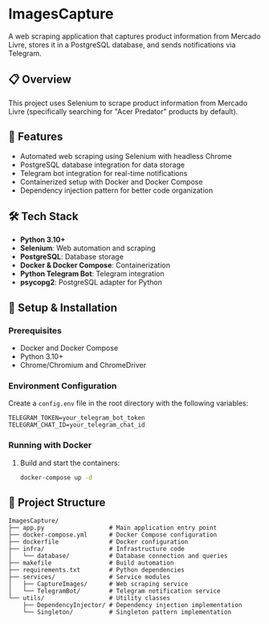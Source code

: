 # ImagesCapture

A web scraping application that captures product information from Mercado Livre, stores it in a PostgreSQL database, and sends notifications via Telegram.

## 📋 Overview

This project uses Selenium to scrape product information from Mercado Livre (specifically searching for "Acer Predator" products by default). 

## 🚀 Features

- Automated web scraping using Selenium with headless Chrome
- PostgreSQL database integration for data storage
- Telegram bot integration for real-time notifications
- Containerized setup with Docker and Docker Compose
- Dependency injection pattern for better code organization

## 🛠️ Tech Stack

- **Python 3.10+**
- **Selenium**: Web automation and scraping
- **PostgreSQL**: Database storage
- **Docker & Docker Compose**: Containerization
- **Python Telegram Bot**: Telegram integration
- **psycopg2**: PostgreSQL adapter for Python

## 🔧 Setup & Installation

### Prerequisites

- Docker and Docker Compose
- Python 3.10+
- Chrome/Chromium and ChromeDriver

### Environment Configuration

Create a `config.env` file in the root directory with the following variables:

```
TELEGRAM_TOKEN=your_telegram_bot_token
TELEGRAM_CHAT_ID=your_telegram_chat_id
```

### Running with Docker

1. Build and start the containers:
   ```bash
   docker-compose up -d
   ```

## 📁 Project Structure

```
ImagesCapture/
├── app.py                  # Main application entry point
├── docker-compose.yml      # Docker Compose configuration
├── dockerfile              # Docker configuration
├── infra/                  # Infrastructure code
│   └── database/           # Database connection and queries
├── makefile                # Build automation
├── requirements.txt        # Python dependencies
├── services/               # Service modules
│   ├── CaptureImages/      # Web scraping service
│   └── TelegramBot/        # Telegram notification service
└── utils/                  # Utility classes
    ├── DependencyInjector/ # Dependency injection implementation
    └── Singleton/          # Singleton pattern implementation
```